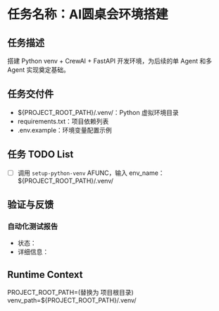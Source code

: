 # 任务名称：AI圆桌会环境搭建

## 任务描述
搭建 Python venv + CrewAI + FastAPI 开发环境，为后续的单 Agent 和多 Agent 实现奠定基础。

## 任务交付件
- ${PROJECT_ROOT_PATH}/.venv/：Python 虚拟环境目录
- requirements.txt：项目依赖列表
- .env.example：环境变量配置示例

## 任务 TODO List
- [ ] 调用 `setup-python-venv` AFUNC，输入 env_name：${PROJECT_ROOT_PATH}/.venv/

## 验证与反馈

### 自动化测试报告
- 状态：
- 详细信息：

## Runtime Context
PROJECT_ROOT_PATH=(替换为 项目根目录)
venv_path=${PROJECT_ROOT_PATH}/.venv/

